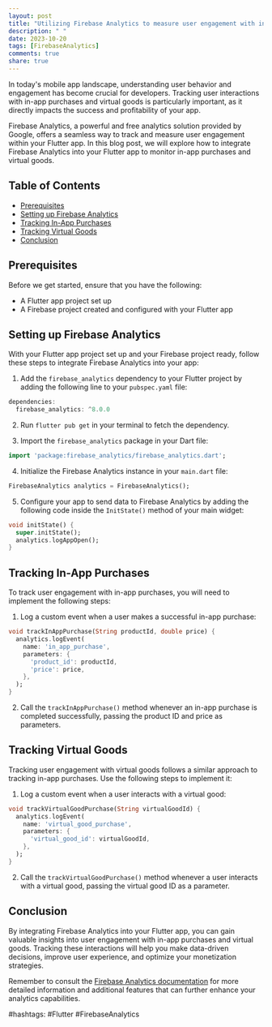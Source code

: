 ```yaml
---
layout: post
title: "Utilizing Firebase Analytics to measure user engagement with in-app purchases and virtual goods in Flutter"
description: " "
date: 2023-10-20
tags: [FirebaseAnalytics]
comments: true
share: true
---
```


In today's mobile app landscape, understanding user behavior and engagement has become crucial for developers. Tracking user interactions with in-app purchases and virtual goods is particularly important, as it directly impacts the success and profitability of your app.

Firebase Analytics, a powerful and free analytics solution provided by Google, offers a seamless way to track and measure user engagement within your Flutter app. In this blog post, we will explore how to integrate Firebase Analytics into your Flutter app to monitor in-app purchases and virtual goods.

## Table of Contents
- [Prerequisites](#prerequisites)
- [Setting up Firebase Analytics](#setting-up-firebase-analytics)
- [Tracking In-App Purchases](#tracking-in-app-purchases)
- [Tracking Virtual Goods](#tracking-virtual-goods)
- [Conclusion](#conclusion)

## Prerequisites
Before we get started, ensure that you have the following:
- A Flutter app project set up
- A Firebase project created and configured with your Flutter app

## Setting up Firebase Analytics
With your Flutter app project set up and your Firebase project ready, follow these steps to integrate Firebase Analytics into your app:

1. Add the `firebase_analytics` dependency to your Flutter project by adding the following line to your `pubspec.yaml` file:
```dart
dependencies:
  firebase_analytics: ^8.0.0
```

2. Run `flutter pub get` in your terminal to fetch the dependency.

3. Import the `firebase_analytics` package in your Dart file:
```dart
import 'package:firebase_analytics/firebase_analytics.dart';
```

4. Initialize the Firebase Analytics instance in your `main.dart` file:
```dart
FirebaseAnalytics analytics = FirebaseAnalytics();
```

5. Configure your app to send data to Firebase Analytics by adding the following code inside the `InitState()` method of your main widget:
```dart
void initState() {
  super.initState();
  analytics.logAppOpen();
}
```

## Tracking In-App Purchases
To track user engagement with in-app purchases, you will need to implement the following steps:

1. Log a custom event when a user makes a successful in-app purchase:
```dart
void trackInAppPurchase(String productId, double price) {
  analytics.logEvent(
    name: 'in_app_purchase',
    parameters: {
      'product_id': productId,
      'price': price,
    },
  );
}
```

2. Call the `trackInAppPurchase()` method whenever an in-app purchase is completed successfully, passing the product ID and price as parameters.

## Tracking Virtual Goods
Tracking user engagement with virtual goods follows a similar approach to tracking in-app purchases. Use the following steps to implement it:

1. Log a custom event when a user interacts with a virtual good:
```dart
void trackVirtualGoodPurchase(String virtualGoodId) {
  analytics.logEvent(
    name: 'virtual_good_purchase',
    parameters: {
      'virtual_good_id': virtualGoodId,
    },
  );
}
```

2. Call the `trackVirtualGoodPurchase()` method whenever a user interacts with a virtual good, passing the virtual good ID as a parameter.

## Conclusion
By integrating Firebase Analytics into your Flutter app, you can gain valuable insights into user engagement with in-app purchases and virtual goods. Tracking these interactions will help you make data-driven decisions, improve user experience, and optimize your monetization strategies.

Remember to consult the [Firebase Analytics documentation](https://firebase.google.com/docs/analytics) for more detailed information and additional features that can further enhance your analytics capabilities.

#hashtags: #Flutter #FirebaseAnalytics